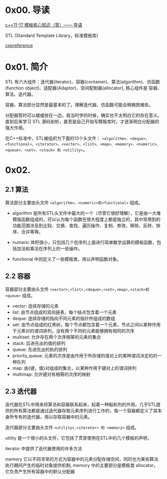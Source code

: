 # 0x00. 导读

[c++11-17 模板核心知识（零）—— 导语](https://zhuanlan.zhihu.com/p/338454119)

STL (Standard Template Library，标准模板库)

[cppreference](https://en.cppreference.com/w/)

# 0x01. 简介

STL 有六大组件：迭代器(iterator)、容器(container)、算法(algorithm)、仿函数(function object)、适配器(Adaptor)、空间配制器(allocator), 核心组件是 容器、算法、迭代器。

容器、算法部分显然是最基本的了。理解迭代器、仿函数可能会稍微困难些。

分配器暂时可以缓缓放在一边。我当时学的时候，确实也不太明白它的存在意义。直到后来学习 STL 源码剖析，甚至是自己开始写模板库时，才逐渐明白分配器的强大作用。

 在C++标准中，STL被组织为下面的13个头文件：
 `<algorithm>、<deque>、<functional>、<iterator>、<vector>、<list>、<map>、<memory>、<numeric>、<queue>、<set>、<stack> 和 <utility>`。 

# 0x02. 

## 2.1 算法

算法部分主要由头文件 `<algorithm>，<numeric>和<functional>` 组成。

- algorithm 是所有STL头文件中最大的一个（尽管它很好理解），它是由一大堆模版函数组成的，可以认为每个函数在很大程度上都是独立的，其中常用到的功能范围涉及到比较、交换、查找、遍历操作、复制、修改、移除、反转、排序、合并等等。

- numeric 体积很小，只包括几个在序列上面进行简单数学运算的模板函数，包括加法和乘法在序列上的一些操作。

- functional 中则定义了一些模板类，用以声明函数对象。

## 2.2 容器

容器部分主要由头文件 `<vector>,<list>,<deque>,<set>,<map>,<stack>和<queue>` 组成。

- vector: 连续存储的元素<vector>
- list: 由节点组成的双向链表，每个结点包含着一个元素<list>
- deque: 连续存储的指向不同元素的指针所组成的数组<deque>
- set: 由节点组成的红黑树，每个节点都包含着一个元素，节点之间以某种作用于元素对的谓词排列，没有两个不同的元素能够拥有相同的次序 <set>
- multiset: 允许存在两个次序相等的元素的集合 <set>
- stack: 后进先出的值的排列 <stack>
- queue: 先进先出的执的排列 <queue>
- priority_queue: 元素的次序是由作用于所存储的值对上的某种谓词决定的的一种队列 <queue>
- map: 由{键，值}对组成的集合，以某种作用于键对上的谓词排列 <map>
- multimap: 允许键对有相等的次序的映射 <map>

## 2.3 迭代器

迭代器在STL中用来将算法和容器联系起来，起着一种黏和剂的作用。几乎STL提供的所有算法都是通过迭代器存取元素序列进行工作的，每一个容器都定义了其本身所专有的迭代器，用以存取容器中的元素。

 迭代器部分主要由头文件 `<utility>,<iterator> 和 <memory>` 组成。

utility 是一个很小的头文件，它包括了贯穿使用在STL中的几个模板的声明，

iterator 中提供了迭代器使用的许多方法

memory 它以不同寻常的方式为容器中的元素分配存储空间，同时也为某些算法执行期间产生的临时对象提供机制, memory 中的主要部分是模板类 allocator，它负责产生所有容器中的默认分配器